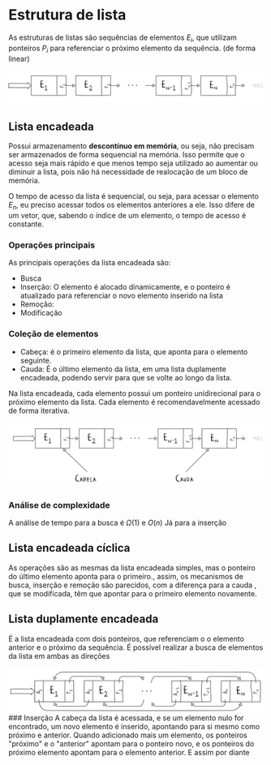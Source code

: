 # Estrutura de lista

As estruturas de listas são sequências de elementos $E_i$, que utilizam ponteiros $P_i$ para referenciar o próximo elemento da sequência. (de forma linear)

<img src='./assets/EstruturaLista.png'>

## Lista encadeada

Possui armazenamento **descontínuo em memória**, ou seja, não precisam ser armazenados de forma sequencial na memória. Isso permite que o acesso seja mais rápido e que menos tempo seja utilizado ao aumentar ou diminuir a lista, pois não há necessidade de realocação de um bloco de memória.

O tempo de acesso da lista é sequencial, ou seja, para acessar o elemento $E_n$, eu preciso acessar todos os elementos anteriores a ele. Isso difere de um vetor, que, sabendo o índice de um elemento, o tempo de acesso é constante.

### Operações principais

As principais operações da lista encadeada são:
* Busca
* Inserção: O elemento é alocado dinamicamente, e o ponteiro é atualizado para referenciar o novo elemento inserido na lista
* Remoção: 
* Modificação
### Coleção de elementos

- Cabeça: é o primeiro elemento da lista, que aponta para o elemento seguinte.
- Cauda: É o último elemento da lista, em uma lista duplamente encadeada, podendo servir para que se volte ao longo da lista.

Na lista encadeada, cada elemento possui um ponteiro unidirecional para o próximo elemento da lista. Cada elemento é recomendavelmente acessado de forma iterativa.

<img src='./assets/CabecaCaudaListaEnc.png'>

### Análise de complexidade

A análise de tempo para a busca é $\Omega (1)$ e $O(n)$
Já para a inserção


## Lista encadeada cíclica

As operações são as mesmas da lista encadeada simples, mas o ponteiro do último elemento aponta para o primeiro., assim, os mecanismos de busca, inserção e remoção são parecidos, com a diferença para a cauda , que se modificada, têm que apontar para o primeiro elemento novamente.

## Lista duplamente encadeada

É a lista encadeada com dois ponteiros, que referenciam o o elemento anterior e o próximo da sequência. É possível realizar a busca de elementos da lista em ambas as direções

<img src='./assets/ListaDuplEnc.png'>
### Inserção
A cabeça da lista é acessada, e se um elemento nulo for encontrado, um novo elemento é inserido, apontando para si mesmo como próximo e anterior. Quando adicionado mais um elemento, os ponteiros "próximo" e o "anterior" apontam para o ponteiro novo, e os ponteiros do próximo elemento apontam para o elemento anterior. E assim por diante